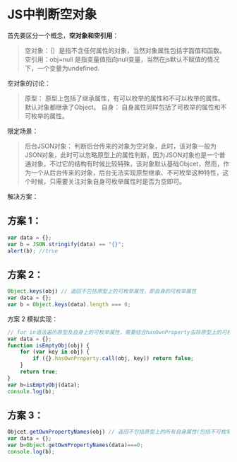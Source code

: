 # JS中判断空对象


首先要区分一个概念，**空对象和空引用**：

> 空对象：｛｝是指不含任何属性的对象，当然对象属性包括字面值和函数。
> 空引用：obj=null 是指变量值指向null变量，当然在js默认不赋值的情况下，一个变量为undefined.

空对象的讨论：

> 原型：
>     原型上包括了继承属性，有可以枚举的属性和不可以枚举的属性。默认对象都继承了Object。
> 自身：
>     自身属性同样包括了可枚举的属性和不可枚举的属性。

限定场景：


> 后台JSON对象：
> 判断后台传来的对象为空对象，此时，该对象一般为JSON对象，此时可以忽略原型上的属性判断，因为JSON对象也是一个普通对象，不过它的结构有时候比较特殊，该对象默认基础Objcet，然而，作为一个从后台传来的对象，后台无法实现原型继承、不可枚举这种特性，这个时候，只需要关注对象自身可枚举属性时是否为空即可。


解决方案：

## 方案 1：

```js
var data = {};
var b = JSON.stringify(data) == "{}";
alert(b); //true
```

## 方案 2：

```js
Object.keys(obj) // 返回不包括原型上的可枚举属性，即自身的可枚举属性
var data = {};
var b = Object.keys(data).length === 0;
```

方案 2 模拟实现：

```js
// for in语法遍历原型及自身上的可枚举属性，需要结合hasOwnProperty去除原型上的可枚举属性
var data = {};
function isEmptyObj(obj) {
    for (var key in obj) {
        if ({}.hasOwnProperty.call(obj, key)) return false;
    }
    return true;
}
var b=isEmptyObj(data);
console.log(b);
```

## 方案 3：

```js
Objcet.getOwnPropertyNames(obj) // 返回不包括原型上的所有自身属性(包括不可枚举的属性)
var data = {};
var b=Object.getOwnPropertyNames(data)===0;
console.log(b);
```
